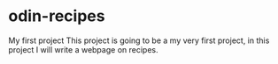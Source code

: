 # odin-recipes
My first project
This project is going to be a my very first project, in this project I will write a webpage on recipes. 
